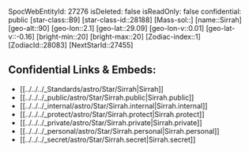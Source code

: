﻿---
location: [29.09,-2.1,90]
type: Star
tags:
- astro/Star

---
SpocWebEntityId: 27276
isDeleted: false
isReadOnly: false
confidential: public
[star-class::B9]
[star-class-id::28188]
[Mass-sol::]
[name::Sirrah]
[geo-alt::90]
[geo-lon::2.1]
[geo-lat::29.09]
[geo-lon-v::0.01]
[geo-lat-v::-0.16]
[bright-min::20]
[bright-max::20]
[Zodiac-index::1]
[ZodiacId::28083]
[NextStarId::27455]



## Confidential Links & Embeds: 
- [[../../../_Standards/astro/Star/Sirrah|Sirrah]] 
- [[../../../_public/astro/Star/Sirrah.public|Sirrah.public]] 
- [[../../../_internal/astro/Star/Sirrah.internal|Sirrah.internal]] 
- [[../../../_protect/astro/Star/Sirrah.protect|Sirrah.protect]] 
- [[../../../_private/astro/Star/Sirrah.private|Sirrah.private]] 
- [[../../../_personal/astro/Star/Sirrah.personal|Sirrah.personal]] 
- [[../../../_secret/astro/Star/Sirrah.secret|Sirrah.secret]] 
